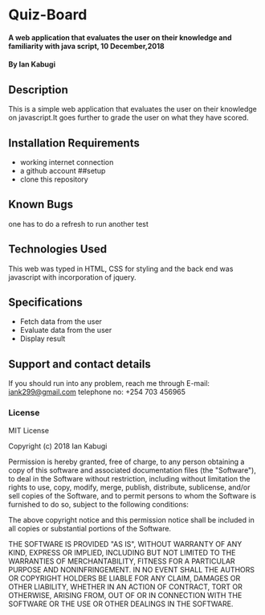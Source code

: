 # Quiz-Board
#### A web application that  evaluates the user on their knowledge and familiarity with java script, 10 December,2018
#### By Ian Kabugi
## Description
This is a simple web application that evaluates the user on their knowledge on javascript.It goes further to grade the user on what they have scored.
## Installation Requirements
* working internet connection
* a github account
##setup
* clone this repository

## Known Bugs
one has to do a refresh to run another test
## Technologies Used
This web  was typed in HTML, CSS for styling and the back end was javascript with incorporation of jquery.
## Specifications
* Fetch data from the user
* Evaluate data from the user
* Display result
## Support and contact details
If you should run into any problem, reach me through
E-mail: iank299@gmail.com
telephone no: +254 703 456965
### License
MIT License

Copyright (c) 2018 Ian Kabugi

Permission is hereby granted, free of charge, to any person obtaining a copy of this software and associated documentation files (the "Software"), to deal in the Software without restriction, including without limitation the rights to use, copy, modify, merge, publish, distribute, sublicense, and/or sell copies of the Software, and to permit persons to whom the Software is furnished to do so, subject to the following conditions:

The above copyright notice and this permission notice shall be included in all copies or substantial portions of the Software.

THE SOFTWARE IS PROVIDED "AS IS", WITHOUT WARRANTY OF ANY KIND, EXPRESS OR IMPLIED, INCLUDING BUT NOT LIMITED TO THE WARRANTIES OF MERCHANTABILITY, FITNESS FOR A PARTICULAR PURPOSE AND NONINFRINGEMENT. IN NO EVENT SHALL THE AUTHORS OR COPYRIGHT HOLDERS BE LIABLE FOR ANY CLAIM, DAMAGES OR OTHER LIABILITY, WHETHER IN AN ACTION OF CONTRACT, TORT OR OTHERWISE, ARISING FROM, OUT OF OR IN CONNECTION WITH THE SOFTWARE OR THE USE OR OTHER DEALINGS IN THE SOFTWARE.
